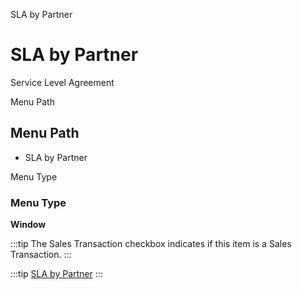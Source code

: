 
SLA by Partner
# SLA by Partner


Service Level Agreement

Menu Path
## Menu Path



- SLA by Partner

Menu Type
### Menu Type

**Window**

:::tip
The Sales Transaction checkbox indicates if this item is a Sales Transaction.
:::

:::tip
[SLA by Partner](functional-guide/window/window-sla-by-partner.md)
:::